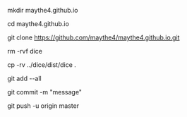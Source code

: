 mkdir maythe4.github.io

cd maythe4.github.io

git clone https://github.com/maythe4/maythe4.github.io.git

rm -rvf dice

cp -rv ../dice/dist/dice .

git add --all

git commit -m "message"

git push -u origin master
